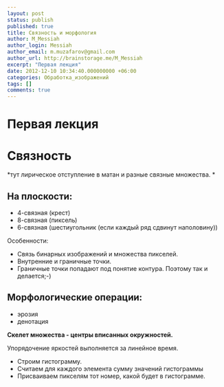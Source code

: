 ```yaml
---
layout: post
status: publish
published: true
title: Связность и морфология
author: M_Messiah
author_login: Messiah
author_email: m.muzafarov@gmail.com
author_url: http://brainstorage.me/M_Messiah
excerpt: "Первая лекция"
date: 2012-12-10 10:34:40.000000000 +06:00
categories: Обработка_изображений
tags: []
comments: true
---
```

# Первая лекция #

# Связность #
*тут лирическое отступление в матан и разные связные множества. *

## На плоскости: ##

+	4-связная (крест)
+	8-связная (пиксель)
+	6-связная (шестиугольник (если каждый ряд сдвинут наполовину))

Особенности:

-	Связь бинарных изображений и множества пикселей.
-	Внутренние и граничные точки.
-	Граничные точки попадают под понятие контура. Поэтому так и делается;-)

## Морфологические операции: ##

+	эрозия
+	денотация

**Скелет множества - центры вписанных окружностей.**

Упорядочение яркостей выполняется за линейное время.

+	Строим гистограмму.
+	Считаем для каждого элемента сумму значений гистограммы
+	Присваиваем пикселям тот номер, какой будет в гистограмме.
